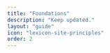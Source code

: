 ```yaml
---
title: "Foundations"
description: "Keep updated."
layout: "guide"
icon: "lexicon-site-principles"
order: 2
---
```

